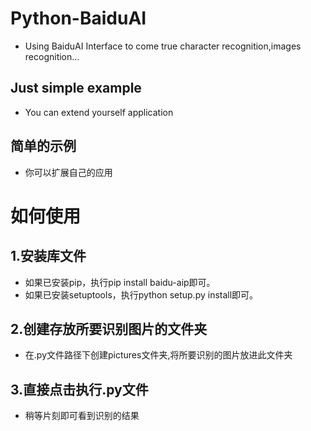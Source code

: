 # Python-BaiduAI
* Using BaiduAI Interface to come true character recognition,images recognition...

## Just simple example 
* You can extend yourself application

## 简单的示例
* 你可以扩展自己的应用

# 如何使用

## 1.安装库文件
* 如果已安装pip，执行pip install baidu-aip即可。 
* 如果已安装setuptools，执行python setup.py install即可。  

## 2.创建存放所要识别图片的文件夹
* 在.py文件路径下创建pictures文件夹,将所要识别的图片放进此文件夹  

## 3.直接点击执行.py文件
* 稍等片刻即可看到识别的结果
